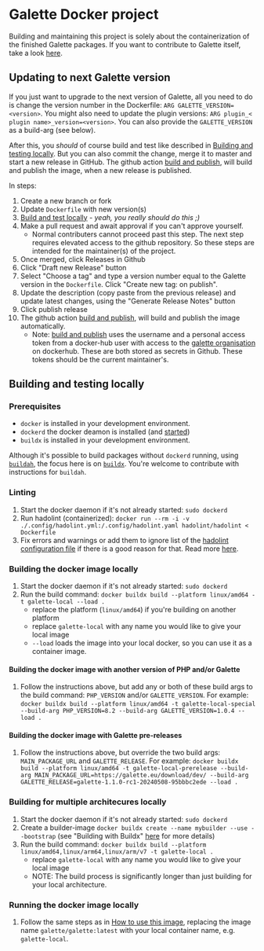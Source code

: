 # Galette Docker project
Building and maintaining this project is solely about the containerization of the finished Galette packages. If you want to contribute to Galette itself, take a look [here](https://galette.eu/site/contribute/). 

## Updating to next Galette version
If you just want to upgrade to the next version of Galette, all you need to do is change the version number in the Dockerfile: `ARG GALETTE_VERSION=<version>`. You might also need to update the plugin versions: `ARG plugin_< plugin name>_version=<version>`. You can also provide the `GALETTE_VERSION` as a build-arg (see below).

After this, you _should_ of course build and test like described in [Building and testing locally](#building-and-testing-locally). But you can also commit the change, merge it to master and start a new release in GitHub. The github action [build and publish](./.github/workflows/docker-build-and-publish.yml), will build and publish the image, when a new release is published.

In steps:
1. Create a new branch or fork 
2. Update `Dockerfile` with new version(s)
3. [Build and test locally](#building-and-testing-locally) - _yeah, you really should do this ;)_
4. Make a pull request and await approval if you can't approve yourself.
    - Normal contributers cannot proceed past this step. The next step requires elevated access to the github repository. So these steps are intended for the maintainer(s) of the project.
5. Once merged, click Releases in Github
6. Click "Draft new Release" button
7. Select "Choose a tag" and type a version number equal to the Galette version in the `Dockerfile`. Click "Create new tag: <version> on publish".
8. Update the description (copy paste from the previous release) and update latest changes, using the "Generate Release Notes" button
9. Click publish release
10. The github action [build and publish](./.github/workflows/docker-build-and-publish.yml), will build and publish the image automatically.
    - Note: [build and publish](./.github/workflows/docker-build-and-publish.yml) uses the username and a personal access token from a docker-hub user with access to the [galette organisation](https://hub.docker.com/orgs/galette/members) on dockerhub. These are both stored as secrets in Github. These tokens should be the current maintainer's.

## Building and testing locally
### Prerequisites
- `docker` is installed in your development environment.
- `dockerd` the docker deamon is installed (and [started](https://docs.docker.com/config/daemon/start/))
- `buildx` is installed in your development environment.

Although it's possible to build packages without `dockerd` running, using [`buildah`](https://buildah.io/), the focus here is on [`buildx`](https://docs.docker.com/reference/cli/docker/buildx/). You're welcome to contribute with instructions for `buildah`.

### Linting
1. Start the docker daemon if it's not already started: `sudo dockerd`
2. Run hadolint (containerized): `docker run --rm -i -v ./.config/hadolint.yml:/.config/hadolint.yaml hadolint/hadolint < Dockerfile`
3. Fix errors and warnings or add them to ignore list of the [hadolint configuration file](./.config/hadolint.yml) if there is a good reason for that. Read more [here](https://github.com/hadolint/hadolint).

### Building the docker image locally
1. Start the docker daemon if it's not already started: `sudo dockerd`
2. Run the build command: `docker buildx build --platform linux/amd64 -t galette-local --load .`
    * replace the platform (`linux/amd64`) if you're building on another platform
    * replace `galette-local` with any name you would like to give your local image
    * `--load` loads the image into your local docker, so you can use it as a container image.

#### Building the docker image with another version of PHP and/or Galette
1. Follow the instructions above, but add any or both of these build args to the build command: `PHP_VERSION` and/or `GALETTE_VERSION`. For example:
        `docker buildx build --platform linux/amd64 -t galette-local-special --build-arg PHP_VERSION=8.2 --build-arg GALETTE_VERSION=1.0.4 --load .`

#### Building the docker image with Galette pre-releases
1. Follow the instructions above, but override the two build args: `MAIN_PACKAGE_URL` and `GALETTE_RELEASE`. For example:
        `docker buildx build --platform linux/amd64 -t galette-local-prerelease --build-arg MAIN_PACKAGE_URL=https://galette.eu/download/dev/ --build-arg GALETTE_RELEASE=galette-1.1.0-rc1-20240508-95bbbc2ede --load .`

### Building for multiple architecures locally
1. Start the docker daemon if it's not already started: `sudo dockerd`
2. Create a builder-image `docker buildx create --name mybuilder --use --bootstrap` (see "Building with Buildx" [here](https://www.docker.com/blog/how-to-rapidly-build-multi-architecture-images-with-buildx/) for more details)
3. Run the build command: `docker buildx build --platform linux/amd64,linux/arm64,linux/arm/v7 -t galette-local .`
    * replace `galette-local` with any name you would like to give your local image
    * NOTE: The build process is significantly longer than just building for your local architecture.

### Running the docker image locally
1. Follow the same steps as in [How to use this image](./README.md#How-to-use-this-image), replacing the image name `galette/galette:latest` with your local container name, e.g. `galette-local`.
